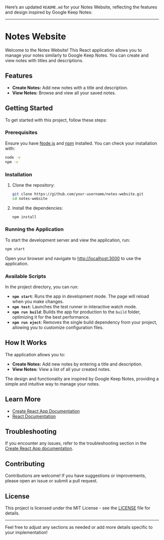Here’s an updated `README.md` for your Notes Website, reflecting the features and design inspired by Google Keep Notes:

---

# Notes Website

Welcome to the Notes Website! This React application allows you to manage your notes similarly to Google Keep Notes. You can create and view notes with titles and descriptions.

## Features

- **Create Notes:** Add new notes with a title and description.
- **View Notes:** Browse and view all your saved notes.

## Getting Started

To get started with this project, follow these steps:

### Prerequisites

Ensure you have [Node.js](https://nodejs.org/) and [npm](https://www.npmjs.com/) installed. You can check your installation with:

```bash
node -v
npm -v
```

### Installation

1. Clone the repository:

   ```bash
   git clone https://github.com/your-username/notes-website.git
   cd notes-website
   ```

2. Install the dependencies:

   ```bash
   npm install
   ```

### Running the Application

To start the development server and view the application, run:

```bash
npm start
```

Open your browser and navigate to [http://localhost:3000](http://localhost:3000) to use the application.

### Available Scripts

In the project directory, you can run:

- **`npm start`**: Runs the app in development mode. The page will reload when you make changes.
- **`npm test`**: Launches the test runner in interactive watch mode.
- **`npm run build`**: Builds the app for production to the `build` folder, optimizing it for the best performance.
- **`npm run eject`**: Removes the single build dependency from your project, allowing you to customize configuration files.

## How It Works

The application allows you to:

- **Create Notes:** Add new notes by entering a title and description.
- **View Notes:** View a list of all your created notes.

The design and functionality are inspired by Google Keep Notes, providing a simple and intuitive way to manage your notes.

## Learn More

- [Create React App Documentation](https://facebook.github.io/create-react-app/docs/getting-started)
- [React Documentation](https://reactjs.org/)

## Troubleshooting

If you encounter any issues, refer to the troubleshooting section in the [Create React App documentation](https://facebook.github.io/create-react-app/docs/troubleshooting).

## Contributing

Contributions are welcome! If you have suggestions or improvements, please open an issue or submit a pull request.

## License

This project is licensed under the MIT License - see the [LICENSE](LICENSE) file for details.

---

Feel free to adjust any sections as needed or add more details specific to your implementation!